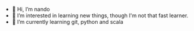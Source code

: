 - 👋 Hi, I’m nando
- 👀 I’m interested in learning new things, though I'm not that fast learner.
- 🌱 I’m currently learning git, python and scala

<!---
oldmancoding2021/oldmancoding2021 is a ✨ special ✨ repository because its `README.md` (this file) appears on your GitHub profile.
You can click the Preview link to take a look at your changes.
--->
